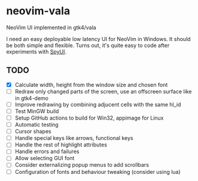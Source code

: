 # neovim-vala
NeoVim UI implemented in gtk4/vala

I need an easy deployable low latency UI for NeoVim in Windows. It should be both simple and flexible.
Turns out, it's quite easy to code after experiments with [SpyUI](https://github.com/sakhnik/nvim-gdb/blob/07aa4b435a832b122154a157ab6892ac4efb81fb/test/spy_ui.py).

## TODO

- [x] Calculate width, height from the window size and chosen font
- [ ] Redraw only changed parts of the screen, use an offscreen surface like in gtk4-demo
- [ ] Improve redrawing by combining adjucent cells with the same hl_id
- [ ] Test MinGW build
- [ ] Setup GitHub actions to build for Win32, appimage for Linux
- [ ] Automatic testing
- [ ] Cursor shapes
- [ ] Handle special keys like arrows, functional keys
- [ ] Handle the rest of highlight attributes
- [ ] Handle errors and failures
- [ ] Allow selecting GUI font
- [ ] Consider externalizing popup menus to add scrollbars
- [ ] Configuration of fonts and behaviour tweaking (consider using lua)
